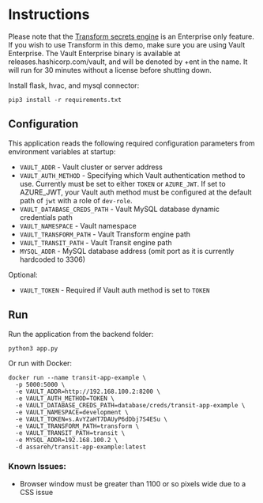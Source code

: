 # Instructions
Please note that the [Transform secrets engine](https://www.vaultproject.io/docs/secrets/transform) is an Enterprise only feature. If you wish to use Transform in this demo, make sure you are using Vault Enterprise. The Vault Enterprise binary is available at releases.hashicorp.com/vault, and will be denoted by +ent in the name. It will run for 30 minutes without a license before shutting down.

Install flask, hvac, and mysql connector:
```
pip3 install -r requirements.txt
```

## Configuration

This application reads the following required configuration parameters from environment variables at startup:
* `VAULT_ADDR` - Vault cluster or server address
* `VAULT_AUTH_METHOD` - Specifying which Vault authentication method to use. Currently must be set to either `TOKEN` or `AZURE_JWT`. If set to AZURE_JWT, your Vault auth method must be configured at the default path of `jwt` with a role of `dev-role`.
* `VAULT_DATABASE_CREDS_PATH` - Vault MySQL database dynamic credentials path
* `VAULT_NAMESPACE` - Vault namespace
* `VAULT_TRANSFORM_PATH` - Vault Transform engine path
* `VAULT_TRANSIT_PATH` - Vault Transit engine path
* `MYSQL_ADDR` - MySQL database address (omit port as it is currently hardcoded to 3306)

Optional:
* `VAULT_TOKEN` - Required if Vault auth method is set to `TOKEN`

## Run

Run the application from the backend folder:
```
python3 app.py
```

Or run with Docker:
```
docker run --name transit-app-example \
  -p 5000:5000 \
  -e VAULT_ADDR=http://192.168.100.2:8200 \
  -e VAULT_AUTH_METHOD=TOKEN \
  -e VAULT_DATABASE_CREDS_PATH=database/creds/transit-app-example \
  -e VAULT_NAMESPACE=development \
  -e VAULT_TOKEN=s.AvYZaHT7DAUyP6dDbj7S4ESu \
  -e VAULT_TRANSFORM_PATH=transform \
  -e VAULT_TRANSIT_PATH=transit \
  -e MYSQL_ADDR=192.168.100.2 \
  -d assareh/transit-app-example:latest
```

### Known Issues:
- Browser window must be greater than 1100 or so pixels wide due to a CSS issue
